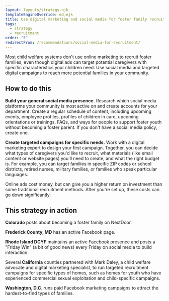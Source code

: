 ```yaml
---
layout: layouts/strategy.njk
templateEngineOverride: md,njk
title: Use digital marketing and social media for foster family recruitment
tags:
  - strategy
  - recruitment
order: "5"
redirectFrom: /recommendations/social-media-for-recruitment/
---
```

Most child welfare systems don't use online marketing to recruit foster families, even though digital ads can target potential caregivers with specific characteristics your children need. Use social media and targeted digital campaigns to reach more potential families in your community.

## How to do this

**Build your general social media presence.** Research which social media platforms your community is most active on and create accounts for your department. Create a regular schedule of content, including upcoming events, employee profiles, profiles of children in care, upcoming orientations or trainings, FAQs, and ways for people to support foster youth without becoming a foster parent. If you don't have a social media policy, create one.

**Create targeted campaigns for specific needs.** Work with a digital marketing expert to design your first campaign. Together, you can decide what types of caregivers you'd like to recruit, what materials (like email content or website pages) you'll need to create, and what the right budget is. For example, you can target families in specific ZIP codes or school districts, retired nurses, military families, or families who speak particular languages.

Online ads cost money, but can give you a higher return on investment than some traditional recruitment methods. After you're set up, these costs can go down significantly.

## This strategy in action

**Colorado** posts about becoming a foster family on NextDoor.   

**Frederick County, MD** has an active Facebook page.   

**Rhode Island DCYF** maintains an active Facebook presence and posts a "Friday Win" (a bit of good news) every Friday on social media to build interaction.  

Several **California** counties partnered with Mark Daley, a child welfare advocate and digital marketing specialist, to run targeted recruitment campaigns for specific types of homes, such as homes for youth who have experienced commercial sexual exploitation and child-specific campaigns.  

**Washington, D.C**. runs paid Facebook marketing campaigns to attract the hardest-to-find types of families.
